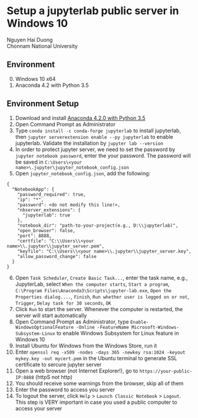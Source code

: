 # Setup a jupyterlab public server in Windows 10
Nguyen Hai Duong  
Chonnam National University  
  
    
## Environment
0. Windows 10 x64
1. Anaconda 4.2 with Python 3.5

## Environment Setup
1. Download and install [Anaconda 4.2.0 with Python 3.5](https://repo.continuum.io/archive/Anaconda3-4.2.0-Windows-x86_64.exe)
2. Open Command Prompt as Administrator
3. Type `conda install -c conda-forge jupyterlab` to install jupyterlab, then `jupyter serverextension enable --py jupyterlab` to enable jupyterlab. Validate the installation by `jupyter lab --version`
4. In order to protect jupyter server, we need to set the password by `jupyter notebook password`, enter the your password. The password will be saved in `C:\Users\<your name>\.jupyter\jupyter_notebook_config.json`
5. Open `jupyter_notebook_config.json`, add the following:
```
{
  "NotebookApp": {
    "password_required": true,
    "ip": "*",
    "password": <do not modify this line!>,
    "nbserver_extensions": {
      "jupyterlab": true
    },
    "notebook_dir": "path-to-your-project(e.g., D:\\jupyterlab)",
    "open_browser": false,
    "port": 8888,
	"certfile": "C:\\Users\\<your name>\\.jupyter\\jupyter_server.pem",
	"keyfile": "C:\\Users\\<your name>\\.jupyter\\jupyter_server.key",
	"allow_password_change": false
  }
}
```
6. Open `Task Scheduler`, `Create Basic Task...`, enter the task name, e.g., JupyterLab, select `When the computer starts`, `Start a program`, `C:\Program Files\Anaconda3\Scripts\jupyter-lab.exe`, `Open the Properties dialog....`, `Finish`, `Run whether user is logged on or not`, `Trigger`, `Delay task for 30 seconds`, `OK`
7. Click `Run` to start the server. Whenever the computer is restarted, the server will start automatically
8. Open Command Prompt as Administrator, type `Enable-WindowsOptionalFeature -Online -FeatureName Microsoft-Windows-Subsystem-Linux` to enable Windows Subsystem for Linux feature in Windows 10
9. Install Ubuntu for Windows from the Windows Store, run it
10. Enter `openssl req -x509 -nodes -days 365 -newkey rsa:1024 -keyout mykey.key -out mycert.pem` in the Ubuntu terminal to generate SSL certificate to sercure jupyter server
11. Open a web browser (not Internet Explorer!), go to `https://your-public-IP:8888` (httpS not http)
12. You should receive some warnings from the browser, skip all of them
13. Enter the password to access you server
14. To logout the server, click `Help` > `Launch Classic Notebook` > `Logout`. This step is VERY important in case you used a public computer to access your server